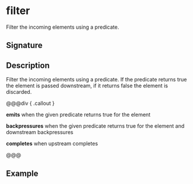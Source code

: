 # filter

Filter the incoming elements using a predicate.

## Signature

## Description

Filter the incoming elements using a predicate. If the predicate returns true the element is passed downstream, if
it returns false the element is discarded.


@@@div { .callout }

**emits** when the given predicate returns true for the element

**backpressures** when the given predicate returns true for the element and downstream backpressures

**completes** when upstream completes

@@@

## Example

